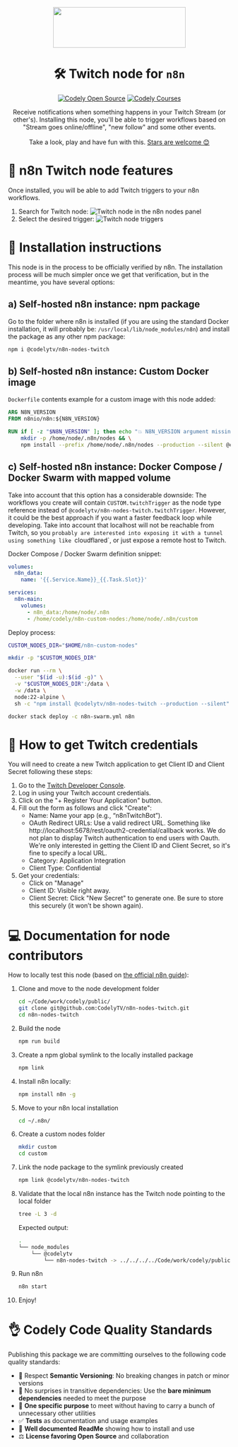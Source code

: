 <p align="center">
  <a href="https://codely.com">
    <img src="https://user-images.githubusercontent.com/10558907/170513882-a09eee57-7765-4ca4-b2dd-3c2e061fdad0.png" width="300px" height="92px"/>
  </a>
</p>

<h1 align="center">
  🛠 Twitch node for <code>n8n</code>
</h1>

<p align="center">
    <a href="https://github.com/CodelyTV"><img src="https://img.shields.io/badge/Codely-OS-green.svg?style=flat-square" alt="Codely Open Source"/></a>
    <a href="https://pro.codely.com"><img src="https://img.shields.io/badge/Codely-Pro-black.svg?style=flat-square" alt="Codely Courses"/></a>
</p>

<p align="center">
  Receive notifications when something happens in your Twitch Stream (or other's). Installing this node, you'll be able to trigger workflows based on "Stream goes online/offline", "new follow" and some other events.
  <br />
  <br />
  Take a look, play and have fun with this.
  <a href="https://github.com/CodelyTV/n8n-nodes-twitch/stargazers">Stars are welcome 😊</a>
</p>

# 👀 n8n Twitch node features

Once installed, you will be able to add Twitch triggers to your n8n workflows.

1. Search for Twitch node:
	 ![Twitch node in the n8n nodes panel](/docs/node.png)
2. Select the desired trigger:
	 ![Twitch node triggers](/docs/triggers.png)

# 🚀 Installation instructions

This node is in the process to be officially verified by n8n.
The installation process will be much simpler once we get that verification, but in the meantime, you have several
options:

## a) Self-hosted n8n instance: npm package

Go to the folder where n8n is installed (if you are using the standard Docker installation, it will probably be:
`/usr/local/lib/node_modules/n8n`) and install the package as any other npm package:

```bash
npm i @codelytv/n8n-nodes-twitch
```

## b) Self-hosted n8n instance: Custom Docker image

`Dockerfile` contents example for a custom image with this node added:

```dockerfile
ARG N8N_VERSION
FROM n8nio/n8n:${N8N_VERSION}

RUN if [ -z "$N8N_VERSION" ]; then echo "💥 N8N_VERSION argument missing."; exit 1; fi && \
    mkdir -p /home/node/.n8n/nodes && \
    npm install --prefix /home/node/.n8n/nodes --production --silent @codelytv/n8n-nodes-twitch
```

## c) Self-hosted n8n instance: Docker Compose / Docker Swarm with mapped volume

Take into account that this option has a considerable downside:
The workflows you create will contain `CUSTOM.twitchTrigger` as the node type reference instead of `@codelytv/n8n-nodes-twitch.twitchTrigger`. However, it could be the best approach if you want a faster feedback loop while developing.
Take into account that localhost will not be reachable from Twitch, so you `probably are interested into exposing it with a tunnel using something like `cloudflared`, or just expose a remote host to Twitch.

Docker Compose / Docker Swarm definition snippet:

```yaml
volumes:
  n8n_data:
    name: '{{.Service.Name}}_{{.Task.Slot}}'

services:
  n8n-main:
    volumes:
      - n8n_data:/home/node/.n8n
      - /home/codely/n8n-custom-nodes:/home/node/.n8n/custom
```

Deploy process:

```bash
CUSTOM_NODES_DIR="$HOME/n8n-custom-nodes"

mkdir -p "$CUSTOM_NODES_DIR"

docker run --rm \
  --user "$(id -u):$(id -g)" \
  -v "$CUSTOM_NODES_DIR":/data \
  -w /data \
  node:22-alpine \
  sh -c "npm install @codelytv/n8n-nodes-twitch --production --silent"

docker stack deploy -c n8n-swarm.yml n8n
```

# 🔑 How to get Twitch credentials

You will need to create a new Twitch application to get Client ID and Client Secret following these steps:

1. Go to the [Twitch Developer Console](https://dev.twitch.tv/console/apps).
2. Log in using your Twitch account credentials.
3. Click on the "+ Register Your Application" button.
4. Fill out the form as follows and click "Create":
   - Name: Name your app (e.g., “n8nTwitchBot”).
   - OAuth Redirect URLs: Use a valid redirect URL.
     Something like http://localhost:5678/rest/oauth2-credential/callback works.
     We do not plan to display Twitch authentication to end users with Oauth.
     We're only interested in getting the Client ID and Client Secret, so it's fine to specify a local URL.
   - Category: Application Integration
   - Client Type: Confidential
5. Get your credentials:
   - Click on "Manage"
   - Client ID: Visible right away.
   - Client Secret: Click "New Secret" to generate one. Be sure to store this securely (it won’t be shown again).

# 💻 Documentation for node contributors

How to locally test this node (based on [the official n8n guide](https://docs.n8n.io/integrations/creating-nodes/test/run-node-locally/)):

1. Clone and move to the node development folder
   ```bash
   cd ~/Code/work/codely/public/
   git clone git@github.com:CodelyTV/n8n-nodes-twitch.git
   cd n8n-nodes-twitch
   ```
2. Build the node
   ```bash
   npm run build
   ```
3. Create a npm global symlink to the locally installed package 
   ```bash
   npm link
   ```
4. Install n8n locally:
   ```bash
   npm install n8n -g
   ```
5. Move to your n8n local installation
   ```bash
   cd ~/.n8n/
   ```
6. Create a custom nodes folder
    ```bash
    mkdir custom
    cd custom
7. Link the node package to the symlink previously created
    ```bash
    npm link @codelytv/n8n-nodes-twitch
    ```
8. Validate that the local n8n instance has the Twitch node pointing to the local folder
   ```bash
   tree -L 3 -d
   ```
   Expected output:
   ```bash
   .
   └── node_modules
       └── @codelytv
           └── n8n-nodes-twitch -> ../../../../Code/work/codely/public/n8n-nodes-twitch
   ```
9. Run n8n
    ```bash
    n8n start
    ```
10. Enjoy!

# 👌 Codely Code Quality Standards

Publishing this package we are committing ourselves to the following code quality standards:

- 🤝 Respect **Semantic Versioning**: No breaking changes in patch or minor versions
- 🤏 No surprises in transitive dependencies: Use the **bare minimum dependencies** needed to meet the purpose
- 🎯 **One specific purpose** to meet without having to carry a bunch of unnecessary other utilities
- ✅ **Tests** as documentation and usage examples
- 📖 **Well documented ReadMe** showing how to install and use
- ⚖️ **License favoring Open Source** and collaboration
